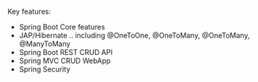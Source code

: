 Key features:
- Spring Boot Core features
- JAP/Hibernate .. including @OneToOne, @OneToMany, @OneToMany, @ManyToMany
- Spring Boot REST CRUD API
- Spring MVC CRUD WebApp
- Spring Security

